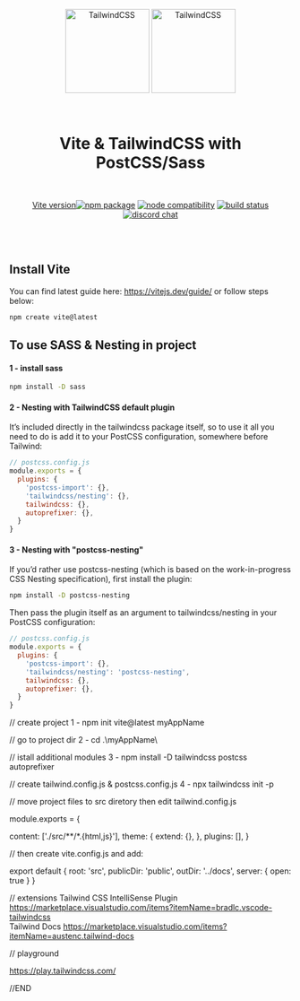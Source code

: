 <p align="center">
<img alt="TailwindCSS" width="150" src="https://vitejs.dev/logo.svg">
<img alt="TailwindCSS" width="150" src="https://tailwindcss.com/_next/static/media/tailwindcss-mark.79614a5f61617ba49a0891494521226b.svg">
</p>

<br/>

<h1 align="center">Vite & TailwindCSS with PostCSS/Sass</h1>
<br/>
<p align="center">
  <a href="https://npmjs.com/package/vite">Vite version<img src="https://img.shields.io/npm/v/vite.svg" alt="npm package"></a>
  <a href="https://nodejs.org/en/about/releases/"><img src="https://img.shields.io/node/v/vite.svg" alt="node compatibility"></a>
  <a href="https://github.com/vitejs/vite/actions/workflows/ci.yml"><img src="https://github.com/vitejs/vite/actions/workflows/ci.yml/badge.svg?branch=main" alt="build status"></a>
  <a href="https://chat.vitejs.dev"><img src="https://img.shields.io/badge/chat-discord-blue?style=flat&logo=discord" alt="discord chat"></a>
</p>
<br/>
<br/>

## Install Vite
You can find latest guide here: https://vitejs.dev/guide/ or follow steps below:

```bash
npm create vite@latest
```

## To use SASS & Nesting in project

#### 1 - install sass

  ```bash
  npm install -D sass
  ```
#### 2 - Nesting with TailwindCSS default plugin

  It’s included directly in the tailwindcss package itself, so to use it all you need to do is add it to your PostCSS configuration, somewhere before Tailwind:

  ```js
  // postcss.config.js
  module.exports = {
    plugins: {
      'postcss-import': {},
      'tailwindcss/nesting': {},
      tailwindcss: {},
      autoprefixer: {},
    }
  }
  ```
#### 3 - Nesting with "postcss-nesting"
  If you’d rather use postcss-nesting (which is based on the work-in-progress CSS Nesting specification), first install the plugin:

  ```bash
  npm install -D postcss-nesting
  ```
  Then pass the plugin itself as an argument to tailwindcss/nesting in your PostCSS configuration:

  ```js
  // postcss.config.js
  module.exports = {
    plugins: {
      'postcss-import': {},
      'tailwindcss/nesting': 'postcss-nesting',
      tailwindcss: {},
      autoprefixer: {},
    }
  }
  ```


// create project
1 - npm init vite@latest myAppName

// go to project dir
2 - cd .\myAppName\

// istall additional modules
3 - npm install -D tailwindcss postcss autoprefixer

// create tailwind.config.js & postcss.config.js
4 - npx tailwindcss init -p

// move project files to src diretory then edit tailwind.config.js

module.exports = {

content: ['./src/**/*.{html,js}'],
theme: {
extend: {},
},
plugins: [],
}

// then create vite.config.js and add:

export default {
root: 'src',
publicDir: 'public',
outDir: '../docs',
server: {
open: true
}
}

// extensions
Tailwind CSS IntelliSense Plugin https://marketplace.visualstudio.com/items?itemName=bradlc.vscode-tailwindcss  
 Tailwind Docs https://marketplace.visualstudio.com/items?itemName=austenc.tailwind-docs

// playground

https://play.tailwindcss.com/

//END
